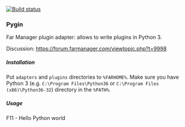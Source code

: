 [![Build status](https://ci.appveyor.com/api/projects/status/4yvw4l3lnhilsyps/branch/master?svg=true)](https://ci.appveyor.com/project/alabuzhev/evil-programmers/branch/master)

### Pygin

Far Manager plugin adapter: allows to write plugins in Python 3.

Discussion: https://forum.farmanager.com/viewtopic.php?t=9998

##### Installation

Put `adapters` and `plugins` directories to `%FARHOME%`.
Make sure you have Python 3 (e.g. `C:\Program Files\Python36` or `C:\Program Files (x86)\Python36-32`) directory in the `%PATH%`.

##### Usage

F11 - Hello Python world
